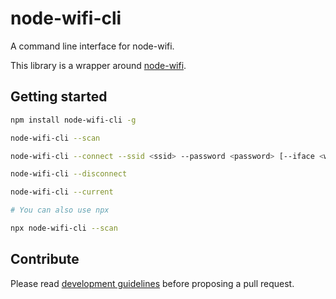 # node-wifi-cli
A command line interface for node-wifi.

This library is a wrapper around [node-wifi](https://github.com/friedrith/node-wifi).

## Getting started

```bash
npm install node-wifi-cli -g

node-wifi-cli --scan 

node-wifi-cli --connect --ssid <ssid> --password <password> [--iface <wlan0>] 

node-wifi-cli --disconnect

node-wifi-cli --current 

# You can also use npx 

npx node-wifi-cli --scan


```


## Contribute

Please read [development guidelines](./CONTRIBUTING.md) before proposing a pull request.
